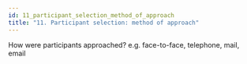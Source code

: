 ```yaml
---
id: 11_participant_selection_method_of_approach
title: "11. Participant selection: method of approach"
---
```

How were participants approached? e.g. face-to-face, telephone, mail, email 